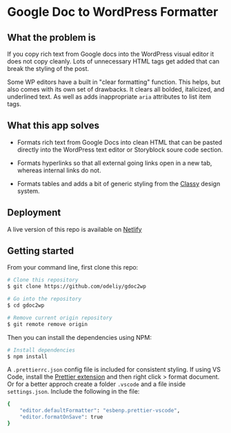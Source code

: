 # Google Doc to WordPress Formatter

## What the problem is

If you copy rich text from Google docs into the WordPress visual editor it does not copy cleanly. Lots of unnecessary HTML tags get added that can break the styling of the post.

Some WP editors have a built in "clear formatting" function. This helps, but also comes with its own set of drawbacks. It clears all bolded, italicized, and underlined text. As well as adds inappropriate `aria` attributes to list item tags.

## What this app solves

- Formats rich text from Google Docs into clean HTML that can be pasted directly into the WordPress text editor or Storyblock soure code section.

- Formats hyperlinks so that all external going links open in a new tab, whereas internal links do not.

- Formats tables and adds a bit of generic styling from the [Classy](https://classy.bankrate.com/v1/docs/components/tables.html#table-spacing) design system.

## Deployment

A live version of this repo is available on [Netlify](https://gdoc2wp.netlify.app/)

## Getting started

From your command line, first clone this repo:

```bash
# Clone this repository
$ git clone https://github.com/odeliy/gdoc2wp

# Go into the repository
$ cd gdoc2wp

# Remove current origin repository
$ git remote remove origin
```

Then you can install the dependencies using NPM:

```bash
# Install dependencies
$ npm install
```

A `.prettierrc.json` config file is included for consistent styling. If using VS Code, install the [Prettier extension](https://marketplace.visualstudio.com/items?itemName=esbenp.prettier-vscode) and then right click > format document. Or for a better approch create a folder `.vscode` and a file inside `settings.json`. Include the following in the file:

```bash
{
    "editor.defaultFormatter": "esbenp.prettier-vscode",
    "editor.formatOnSave": true
}
```

